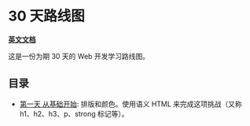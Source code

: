 # 30 天路线图

**[英文文档](https://github.com/whitevenus/30Day-Roadmap/blob/main/README.md)**

这是一份为期 30 天的 Web 开发学习路线图。

## 目录

- [第一天 从基础开始](https://github.com/zhuangbiaowei/30Day-Roadmap/tree/main/01-Basics/README.md): 排版和颜色。使用语义 HTML 来完成这项挑战（又称 h1、h2、h3、p、strong 标记等）。
